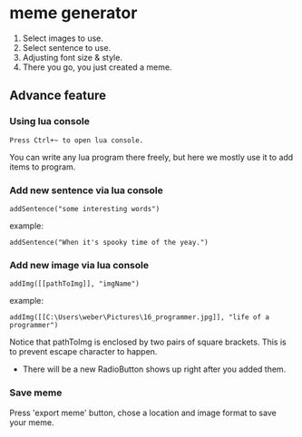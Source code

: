 # meme generator

1. Select images to use.
2. Select sentence to use.
3. Adjusting font size & style.
4. There you go, you just created a meme.

## Advance feature

### Using lua console
``` wrap
Press Ctrl+~ to open lua console.
```
You can write any lua program there freely, but here we mostly use it to add items to program.

### Add new sentence via lua console
``` lua=
addSentence("some interesting words")
```
example:
```lua=
addSentence("When it's spooky time of the yeay.")
```

### Add new image via lua console

``` lua=
addImg([[pathToImg]], "imgName")
```
example:
``` lua=
addImg([[C:\Users\weber\Pictures\16_programmer.jpg]], "life of a programmer")
```
Notice that pathToImg is enclosed by two pairs of square brackets.
This is to prevent escape character to happen.

* There will be a new RadioButton shows up right after you added them.

### Save meme
Press 'export meme' button, chose a location and image format to save your meme.